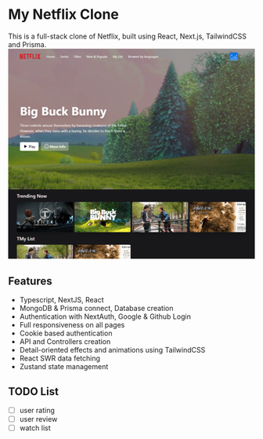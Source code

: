 # My Netflix Clone

This is a full-stack clone of Netflix, built using React, Next.js, TailwindCSS and Prisma.
![image](/public/images/readme.png)

## Features

- Typescript, NextJS, React
- MongoDB & Prisma connect, Database creation
- Authentication with NextAuth, Google & Github Login
- Full responsiveness on all pages
- Cookie based authentication
- API and Controllers creation
- Detail-oriented effects and animations using TailwindCSS
- React SWR data fetching
- Zustand state management


## TODO List

- [ ] user rating
- [ ] user review
- [ ] watch list
